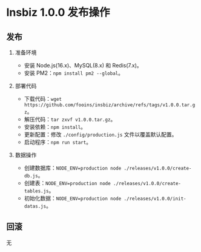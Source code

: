 # Insbiz 1.0.0 发布操作

## 发布

1. 准备环境

   - 安装 Node.js(16.x)、MySQL(8.x) 和 Redis(7.x)。
   - 安装 PM2：`npm install pm2 --global`。

2. 部署代码

   - 下载代码：`wget https://github.com/fooins/insbiz/archive/refs/tags/v1.0.0.tar.gz`。
   - 解压代码：`tar zxvf v1.0.0.tar.gz`。
   - 安装依赖：`npm install`。
   - 更新配置：修改 `./config/production.js` 文件以覆盖默认配置。
   - 启动程序：`npm run start`。

3. 数据操作

   - 创建数据库：`NODE_ENV=production node ./releases/v1.0.0/create-db.js`。
   - 创建表：`NODE_ENV=production node ./releases/v1.0.0/create-tables.js`。
   - 初始化数据：`NODE_ENV=production node ./releases/v1.0.0/init-datas.js`。

## 回滚

无
